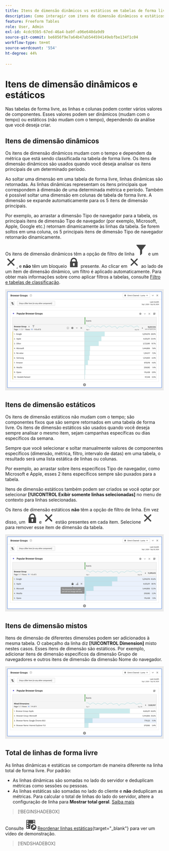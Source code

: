 ```yaml
---
title: Itens de dimensão dinâmicos vs estáticos em tabelas de forma livre
description: Como interagir com itens de dimensão dinâmicos e estáticos em tabelas.
feature: Freeform Tables
role: User, Admin
exl-id: 4cdc93b5-67ed-46a4-ba9f-a96e640da9d9
source-git-commit: be6056f9e7a64b47ab544594149ebfbe134f1c04
workflow-type: tm+mt
source-wordcount: '554'
ht-degree: 44%

---
```


# Itens de dimensão dinâmicos e estáticos

Nas tabelas de forma livre, as linhas e colunas podem conter vários valores de componentes. Esses valores podem ser dinâmicos (mudam com o tempo) ou estáticos (não mudam com o tempo), dependendo da análise que você deseja criar.

## Itens de dimensão dinâmicos

Os itens de dimensão dinâmicos mudam com o tempo e dependem da métrica que está sendo classificada na tabela de forma livre. Os itens de dimensão dinâmicos são usados quando você deseja analisar os itens principais de um determinado período.

Ao soltar uma dimensão em uma tabela de forma livre, linhas dinâmicas são retornadas. As linhas dinâmicas representam os itens principais que correspondem à dimensão de uma determinada métrica e período. Também é possível soltar uma dimensão em colunas de tabela de forma livre. A dimensão se expande automaticamente para os 5 itens de dimensão principais.

Por exemplo, ao arrastar a dimensão Tipo de navegador para a tabela, os principais itens de dimensão Tipo de navegador (por exemplo, Microsoft, Apple, Google etc.) retornam dinamicamente às linhas da tabela. Se forem soltos em uma coluna, os 5 principais itens de dimensão Tipo de navegador retornarão dinamicamente.

Os itens de dimensão dinâmicos têm a opção de filtro de linha ![Filtro](/help/assets/icons/Filter.svg) e um ![Fechamento](/help/assets/icons/Close.svg), e **não** têm um bloqueio ![BloqueioFechado](/help/assets/icons/LockClosed.svg) presente. <!--do they have the lock icon? --> Ao clicar em ![Fechar](/help/assets/icons/Close.svg) ao lado de um item de dimensão dinâmico, um filtro é aplicado automaticamente. Para obter mais informações sobre como aplicar filtros a tabelas, consulte [Filtro e tabelas de classificação](/help/analyze/analysis-workspace/visualizations/freeform-table/filter-and-sort.md).


![Uma Tabela de Forma Livre que destaca o ícone de filtro.](assets/dynamic-items.png)

## Itens de dimensão estáticos

Os itens de dimensão estáticos não mudam com o tempo; são componentes fixos que são sempre retornados em uma tabela de forma livre. Os itens de dimensão estáticos são usados quando você deseja sempre analisar o mesmo item, sejam campanhas específicas ou dias específicos da semana.

Sempre que você selecionar e soltar manualmente valores de componentes específicos (dimensão, métrica, filtro, intervalo de datas) em uma tabela, o resultado será uma lista estática de linhas ou colunas.

Por exemplo, ao arrastar sobre itens específicos Tipo de navegador, como Microsoft e Apple, esses 2 itens específicos sempre são puxados para a tabela.

Itens de dimensão estáticos também podem ser criados se você optar por selecionar **[!UICONTROL Exibir somente linhas selecionadas]** no menu de contexto para linhas selecionadas.

Os itens de dimensão estáticos **não** têm a opção de filtro de linha. Em vez disso, um ![LockClosed](/help/assets/icons/LockClosed.svg) e ![Close](/help/assets/icons/Close.svg) estão presentes em cada item. Selecione ![Fechar](/help/assets/icons/Close.svg) para remover esse item de dimensão da tabela.

![Uma Tabela de Forma Livre mostrando o Tipo de Navegador e a linha Microsoft com um ícone de bloqueio observação: Este item de dimensão é estático e não será alterado com o tempo.](assets/static-items.png)

## Itens de dimensão mistos

Itens de dimensão de diferentes dimensões podem ser adicionados à mesma tabela. O cabeçalho da linha diz **[!UICONTROL Dimension]** misto nestes casos. Esses itens de dimensão são estáticos. Por exemplo, adicionar itens de dimensão específicos da dimensão Grupo de navegadores e outros itens de dimensão da dimensão Nome do navegador.

![Uma Tabela de Forma Livre que destaca a coluna Dimension mista.](assets/mixed-dimensions.png)

## Total de linhas de forma livre

As linhas dinâmicas e estáticas se comportam de maneira diferente na linha total de forma livre. Por padrão:

* As linhas dinâmicas são somadas no lado do servidor e deduplicam métricas como sessões ou pessoas.
* As linhas estáticas são somadas no lado do cliente e **não** deduplicam as métricas. Para calcular o total de linhas do lado do servidor, altere a configuração de linha para **Mostrar total geral**. [Saiba mais](/help/analyze/analysis-workspace/visualizations/freeform-table/workspace-totals.md)


>[!BEGINSHADEBOX]

Consulte ![VideoCheckedOut](/help/assets/icons/VideoCheckedOut.svg) [Reordenar linhas estáticas](https://video.tv.adobe.com/v/31319?quality=12&learn=on){target="_blank"} para ver um vídeo de demonstração.

>[!ENDSHADEBOX]


